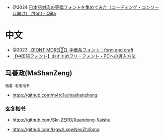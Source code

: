 - @2024 [日本語対応の等幅フォントを集めてみた（コーディング・コンソール向け） #font - Qiita](https://qiita.com/udoP_/items/286dc6c8ea6ff7845b28)

# 中文

- @2023 [【FONT MORE②】中華系フォント｜form and craft](https://note.com/form_and_craft/n/n8d458ae2d0b8)
- [【中国語フォント】おすすめフリーフォント・PCへの導入方法](http://cn-seminar.com/chinese-font-11257)

## 马善政(MaShanZeng)

`楷書 毛笔楷书`

- https://github.com/m4rc1e/mashanzheng

### 玄冬楷书

- https://github.com/Skr-ZERO/Xuandong-Kaishu

- https://github.com/lxgw/LxgwNeoZhiSong

